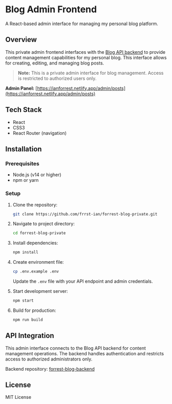 # Blog Admin Frontend

A React-based admin interface for managing my personal blog platform.

## Overview

This private admin frontend interfaces with the [Blog API backend](https://github.com/frrst-ian/forrest-blog-backend) to provide content management capabilities for my personal blog. This interface allows for creating, editing, and managing blog posts.

> **Note:** This is a private admin interface for blog management. Access is restricted to authorized users only.

**Admin Panel:** [https://ianforrest.netlify.app/admin/posts](https://ianforrest.netlify.app/admin/posts)

## Tech Stack

- React
- CSS3
- React Router (navigation)

## Installation

### Prerequisites
- Node.js (v14 or higher)
- npm or yarn

### Setup

1. Clone the repository:
   ```bash
   git clone https://github.com/frrst-ian/forrest-blog-private.git
   ```

2. Navigate to project directory:
   ```bash
   cd forrest-blog-private
   ```

3. Install dependencies:
   ```bash
   npm install
   ```

4. Create environment file:
   ```bash
   cp .env.example .env
   ```
   Update the `.env` file with your API endpoint and admin credentials.

5. Start development server:
   ```bash
   npm start
   ```

6. Build for production:
   ```bash
   npm run build
   ```

## API Integration

This admin interface connects to the Blog API backend for content management operations. The backend handles authentication and restricts access to authorized administrators only.

Backend repository: [forrest-blog-backend](https://github.com/frrst-ian/forrest-blog-backend)

## License

MIT License